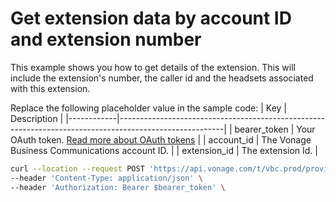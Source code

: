 # Get extension data by account ID and extension number

This example shows you how to get details of the extension. This will include the extension's number, the caller id and the headsets associated with this extension. 

Replace the following placeholder value in the sample code:
| Key        | Description                                                                                            |
|------------|--------------------------------------------------------------------------------------------------------|
| bearer_token | Your OAuth token. [Read more about OAuth tokens](https://developer.nexmo.com/vonage-business-cloud/vbc-apis/getting-started/authentication) |
| account_id | The Vonage Business Communications account ID. |
| extension_id | The extension Id. |


``` bash
curl --location --request POST 'https://api.vonage.com/t/vbc.prod/provisioning/v1/api/accounts/$account_id/extensions/$extension_id' \
--header 'Content-Type: application/json' \
--header 'Authorization: Bearer $bearer_token' \
```

